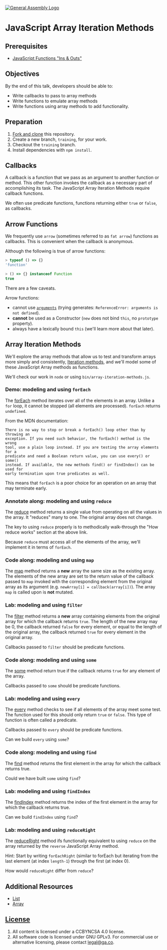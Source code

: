 [![General Assembly Logo](https://camo.githubusercontent.com/1a91b05b8f4d44b5bbfb83abac2b0996d8e26c92/687474703a2f2f692e696d6775722e636f6d2f6b6538555354712e706e67)](https://generalassemb.ly/education/web-development-immersive)

# JavaScript Array Iteration Methods

## Prerequisites

-   [JavaScript Functions "Ins & Outs"](https://github.com/ga-wdi-boston/js-functions-ins-and-outs)

## Objectives

By the end of this talk, developers should be able to:

-   Write callbacks to pass to array methods
-   Write functions to emulate array methods
-   Write functions using array methods to add functionality.

## Preparation

1.  [Fork and clone](https://github.com/ga-wdi-boston/meta/wiki/ForkAndClone)
    this repository.
1.  Create a new branch, `training`, for your work.
1.  Checkout the `training` branch.
1.  Install dependencies with `npm install`.

## Callbacks

A callback is a function that we pass as an argument to another function or
method.  This other function invokes the callback as a necessary part of
accomplishing its task.  The JavaScript Array Iteration Methods require callback
functions.

We often use predicate functions, functions returning either `true` or `false`, as callbacks.

## Arrow Functions

We frequently use `arrow` (sometimes referred to as `fat arrow`) functions
as callbacks.  This is convenient when the callback is anonymous.

Although the following is true of arrow functions:

```js
> typeof () => {}
'function'

> () => {} instanceof Function
true
```

There are a few caveats.

Arrow functions:

-   cannot use  [`arguments`](https://developer.mozilla.org/en-US/docs/Web/JavaScript/Reference/Functions/arguments)
    (trying generates: `ReferenceError: arguments is not defined`).
-   **cannot** be used as a Constructor (`new` does not bind `this`, no
    `prototype` property).
-   always have a lexically bound `this` (we'll learn more about that later).

## Array Iteration Methods

We'll explore the array methods that allow us to test and transform arrays more
simply and consistently, [Iteration
methods](https://developer.mozilla.org/en-US/docs/Web/JavaScript/Reference/Global_Objects/Array#Iteration_methods),
and we'll model some of these JavaScript Array methods as functions.

We'll check our work in `node` or using `bin/array-iteration-methods.js`.

### Demo: modeling and using `forEach`

The
[forEach](https://developer.mozilla.org/en-US/docs/Web/JavaScript/Reference/Global_Objects/Array/forEach)
method iterates over all of the elements in an array. Unlike a `for` loop, it
cannot be stopped (all elements are processed).  `forEach` returns `undefined`.

From the MDN documentation:

    There is no way to stop or break a forEach() loop other than by throwing an
    exception. If you need such behavior, the forEach() method is the wrong
    tool, use a plain loop instead. If you are testing the array elements for a
    predicate and need a Boolean return value, you can use every() or some()
    instead. If available, the new methods find() or findIndex() can be used for
    early termination upon true predicates as well.

This means that `forEach` is a poor choice for an operation on an array that may
terminate early.

### Annotate along: modeling and using `reduce`

The
[reduce](https://developer.mozilla.org/en-US/docs/Web/JavaScript/Reference/Global_Objects/Array/Reduce)
method returns a single value from operating on all the values in the array.  It
"reduces" many to one. The original array does not change.

The key to using `reduce` properly is to methodically walk-through the "How reduce works" section at the above link.

Because `reduce` must access all of the elements of the array, we'll implement
it in terms of `forEach`.

### Code along: modeling and using `map`

The
[map](https://developer.mozilla.org/en-US/docs/Web/JavaScript/Reference/Global_Objects/Array/map)
method returns a **new** array the same size as the existing array.  The
elements of the new array are set to the return value of the callback passed to
`map` invoked with the corresponding element from the original array as its
argument (e.g. `newArray[i] = callback(array[i])`).  The array `map` is called
upon is **not** mutated.

### Lab: modeling and using `filter`

The
[filter](https://developer.mozilla.org/en-US/docs/Web/JavaScript/Reference/Global_Objects/Array/filter)
method returns a **new** array containing elements from the original array for
which the callback returns `true`.  The length of the new array may be 0, the
callback returned `false` for every element, or equal to the length of the
original array, the callback returned `true` for every element in the original
array.

Callbacks passed to `filter` should be predicate functions.

### Code along: modeling and using `some`

The [some](https://developer.mozilla.org/en-US/docs/Web/JavaScript/Reference/Global_Objects/Array/some) method return true if the callback returns `true` for any element of the array.

Callbacks passed to `some` should be predicate functions.

### Lab: modeling and using `every`

The [every](https://developer.mozilla.org/en-US/docs/Web/JavaScript/Reference/Global_Objects/Array/every)
method checks to see if all elements of the array meet some test.  The function
used for this should only return `true` or `false`.  This type of function is
often called a predicate.

Callbacks passed to `every` should be predicate functions.

Can we build `every` using `some`?

### Code along: modeling and using `find`

The
[find](https://developer.mozilla.org/en-US/docs/Web/JavaScript/Reference/Global_Objects/Array/find)
method returns the first element in the array for which the callback returns
true.

Could we have built `some` using `find`?

### Lab: modeling and using `findIndex`

The
[findIndex](https://developer.mozilla.org/en-US/docs/Web/JavaScript/Reference/Global_Objects/Array/findIndex)
method returns the index of the first element in the array for which the callback
returns true.

Can we build `findIndex` using `find`?

### Lab: modeling and using `reduceRight`

The [reduceRight](https://developer.mozilla.org/en-US/docs/Web/JavaScript/Reference/Global_Objects/Array/reduceRight) method ifs functionally equivalent to using `reduce` on the array returned by the `reverse` JavaScript Array method.

Hint:  Start by writing `forEachRight` (similar to forEach but iterating from
the last element (at index `length-1`) through the first (at index 0).

How would `reduceRight` differ from `reduce`?

## Additional Resources

-   [List](https://en.wikipedia.org/wiki/List_(abstract_data_type))
-   [Array](https://en.wikipedia.org/wiki/Array_data_type)

## [License](LICENSE)

1.  All content is licensed under a CC­BY­NC­SA 4.0 license.
1.  All software code is licensed under GNU GPLv3. For commercial use or
    alternative licensing, please contact legal@ga.co.
